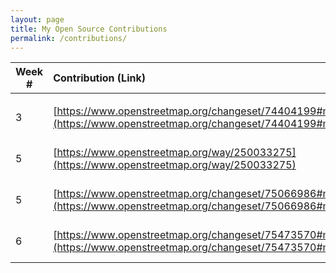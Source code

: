 ```yaml
---
layout: page
title: My Open Source Contributions
permalink: /contributions/
---
```


<!--
Type of the contribution should be "Wikipedia edit", "OpenStreet Map feature", "Project Documentation", "Project Code", "Blog Edit", etc.

The description should include a brief summary of what you did.

Replace the first row below with your contribution.

-->





| Week #       | Contribution (Link)  | Type  | Description |
|---|:---|:---|:---|
|     |     |   |     |
|  3   | [https://www.openstreetmap.org/changeset/74404199#map=19/40.76066/-73.76498](https://www.openstreetmap.org/changeset/74404199#map=19/40.76066/-73.76498) |   OpenStreet Map feature |  I added a new point to the map    |
|  5  |   [https://www.openstreetmap.org/way/250033275](https://www.openstreetmap.org/way/250033275)  | OpenStreet Map feature    |  I added a new point to the map    |
| 5 | [https://www.openstreetmap.org/changeset/75066986#map=19/40.75878/-73.75407](https://www.openstreetmap.org/changeset/75066986#map=19/40.75878/-73.75407) | OpenStreet Map feature    |  I added a new point to the map    |
| 6 | [https://www.openstreetmap.org/changeset/75473570#map=19/40.74109/-73.78387](https://www.openstreetmap.org/changeset/75473570#map=19/40.74109/-73.78387) | OpenStreet Map feature | I added a new point to the map |
